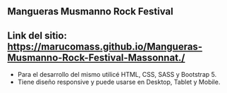 Mangueras Musmanno Rock Festival
---
Link del sitio: https://marucomass.github.io/Mangueras-Musmanno-Rock-Festival-Massonnat./
---
- Para el desarrollo del mismo utilicé HTML, CSS, SASS y Bootstrap 5.
- Tiene diseño responsive y puede usarse en Desktop, Tablet y Mobile.
